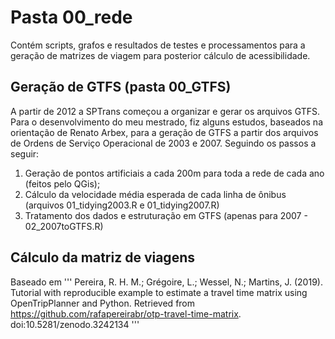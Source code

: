 # Pasta 00_rede

Contém scripts, grafos e resultados de testes e processamentos para a geração de matrizes de viagem para posterior cálculo de acessibilidade.

## Geração de GTFS (pasta 00_GTFS)

A partir de 2012 a SPTrans começou a organizar e gerar os arquivos GTFS. Para o desenvolvimento do meu mestrado, fiz alguns estudos, baseados na orientação de Renato Arbex, para a geração de GTFS a partir dos arquivos de Ordens de Serviço Operacional de 2003 e 2007. Seguindo os passos a seguir:

 1. Geração de pontos artificiais a cada 200m para toda a rede de cada ano (feitos pelo QGis);
 2. Cálculo da velocidade média esperada de cada linha de ônibus (arquivos 01_tidying2003.R e 01_tidying2007.R)
 3. Tratamento dos dados e estruturação em GTFS (apenas para 2007 - 02_2007toGTFS.R)
 
 ## Cálculo da matriz de viagens
 
 Baseado em 
'''
Pereira, R. H. M.; Grégoire, L.; Wessel, N.; Martins, J. (2019). Tutorial with reproducible example to estimate a travel time matrix
using OpenTripPlanner and Python. Retrieved from https://github.com/rafapereirabr/otp-travel-time-matrix. 
doi:10.5281/zenodo.3242134
'''

